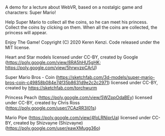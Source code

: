 A demo for a lecture about WebVR, based on a nostalgic game and characters: Super Mario!

Help Super Mario to collect all the coins, so he can meet his princess. Collect the coins by clicking on them. When all the coins are collected, the princess will appear.

Enjoy The Game! Copyright (C) 2020 Keren Kenzi. Code released under the MIT license.

Heart and Star models licensed under CC-BY, created by Google (https://poly.google.com/view/8RA5hHU5gHK; https://poly.google.com/view/5hrwvzpCArU)

Super Mario Bros - Coin (https://sketchfab.com/3d-models/super-mario-bros-coin-c49858b084e74f35b8631d9e2c2c2971) licensed under CC-BY, created by https://sketchfab.com/torchwurm

Princess Peach (https://poly.google.com/view/5WZppOdaBEy) licensed under CC-BY, created by Chris Ross (https://poly.google.com/user/7CAzRR3I01s)

Mario Pipe (https://poly.google.com/view/4foLRNiprUa) licensed under CC-BY, created by Shizvayne (Shizvayne) (https://poly.google.com/user/eawXMugg36o)
